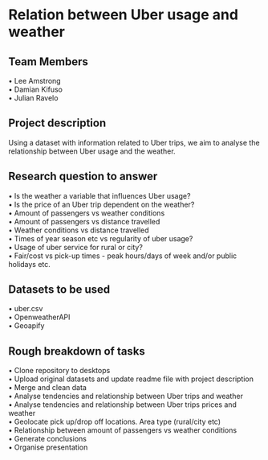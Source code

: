 # Relation between Uber usage and weather

## Team Members
•	Lee Amstrong  
•	Damian Kifuso  
•	Julian Ravelo
## Project description
Using a dataset with information related to Uber trips, we aim to analyse the relationship between Uber usage and the weather.
## Research question to answer
•	Is the weather a variable that influences Uber usage?  
•	Is the price of an Uber trip dependent on the weather?  
•	Amount of passengers vs weather conditions    
•	Amount of passengers vs distance travelled    
•	Weather conditions vs distance travelled    
•	Times of year season etc vs regularity of uber usage?    
•	Usage of uber service for rural or city?    
•	Fair/cost vs pick-up times - peak hours/days of week and/or public holidays etc.  
## Datasets to be used
•	uber.csv  
•	OpenweatherAPI  
•	Geoapify  
## Rough breakdown of tasks
•	Clone repository to desktops  
•	Upload original datasets and update readme file with project description  
•	Merge and clean data  
•	Analyse tendencies and relationship between Uber trips and weather  
•	Analyse tendencies and relationship between Uber trips prices and weather  
•	Geolocate pick up/drop off locations. Area type (rural/city etc)  
•	Relationship between amount of passengers vs weather conditions  
•	Generate conclusions  
•	Organise presentation  
   
